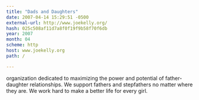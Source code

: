 ```yaml
---
title: "Dads and Daughters"
date: 2007-04-14 15:29:51 -0500
external-url: http://www.joekelly.org/
hash: 025c508af11d7a8f0f19f9b58f70f6db
year: 2007
month: 04
scheme: http
host: www.joekelly.org
path: /

---
```


organization dedicated to maximizing the power and potential of father-daughter relationships.  We support fathers and stepfathers no matter where they are.  We work hard to make a better life for every girl.
